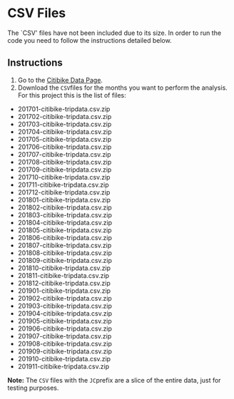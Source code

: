 # CSV Files

The `CSV' files have not been included due to its size. In order to run the code you need to follow the instructions detailed below.

## Instructions

1. Go to the [Citibike Data Page](https://s3.amazonaws.com/tripdata/index.html).
2. Download the `CSV`files for the months you want to perform the analysis. For this project this is the list of files:

- 201701-citibike-tripdata.csv.zip
- 201702-citibike-tripdata.csv.zip
- 201703-citibike-tripdata.csv.zip
- 201704-citibike-tripdata.csv.zip
- 201705-citibike-tripdata.csv.zip
- 201706-citibike-tripdata.csv.zip
- 201707-citibike-tripdata.csv.zip
- 201708-citibike-tripdata.csv.zip
- 201709-citibike-tripdata.csv.zip
- 201710-citibike-tripdata.csv.zip
- 201711-citibike-tripdata.csv.zip
- 201712-citibike-tripdata.csv.zip
- 201801-citibike-tripdata.csv.zip
- 201802-citibike-tripdata.csv.zip
- 201803-citibike-tripdata.csv.zip
- 201804-citibike-tripdata.csv.zip
- 201805-citibike-tripdata.csv.zip
- 201806-citibike-tripdata.csv.zip
- 201807-citibike-tripdata.csv.zip
- 201808-citibike-tripdata.csv.zip
- 201809-citibike-tripdata.csv.zip
- 201810-citibike-tripdata.csv.zip
- 201811-citibike-tripdata.csv.zip
- 201812-citibike-tripdata.csv.zip
- 201901-citibike-tripdata.csv.zip
- 201902-citibike-tripdata.csv.zip
- 201903-citibike-tripdata.csv.zip
- 201904-citibike-tripdata.csv.zip
- 201905-citibike-tripdata.csv.zip
- 201906-citibike-tripdata.csv.zip
- 201907-citibike-tripdata.csv.zip
- 201908-citibike-tripdata.csv.zip
- 201909-citibike-tripdata.csv.zip
- 201910-citibike-tripdata.csv.zip
- 201911-citibike-tripdata.csv.zip

**Note:** The `CSV` files with the `JC`prefix are a slice of the entire data, just for testing purposes.
